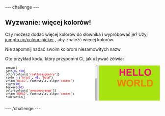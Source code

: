 \--- challenge \---

## Wyzwanie: więcej kolorów!

Czy możesz dodać więcej kolorów do słownika i wypróbować je? Użyj <a href="http://jumpto.cc/colour-picker" target="_blank">jumpto.cc/colour-picker</a> , aby znaleźć więcej kolorów.

Nie zapomnij nadać swoim kolorom niesamowitych nazw.

Oto przykład kodu, który przypomni Ci, jak używać żółwia:

![screenshot](images/colourful-challenge1.png)

\--- /challenge \---